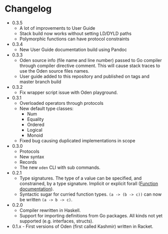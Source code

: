 # Changelog

* 0.3.5
  * A lot of improvements to User Guide
  * Stack build now works without setting LD/DYLD paths
  * Polymorphic functions can have protocol constraints
* 0.3.4
  * New User Guide documentation build using Pandoc
* 0.3.3
  * Oden source info (file name and line number) passed to Go compiler through
    compiler directive comment. This will cause stack traces to use the Oden
    source files names.
  * User guide added to this repository and published on tags and master branch
    build
* 0.3.2
  * Fix wrapper script issue with Oden playground.
* 0.3.1
  * Overloaded operators through protocols
  * New default type classes:
    * Num
    * Equality
    * Ordered
    * Logical
    * Monoid
  * Fixed bug causing duplicated implementations in scope
* 0.3.0
  * Protocols
  * New syntax
  * Records
  * The new `oden` CLI with sub commands.
* 0.2.1
  - Type signatures. The type of a value can be specified, and constrained, by
    a type signature. Implicit or explicit forall ([Function
    documentation](http://oden-lang.org/user-guide/language-reference/forms.html#functions)).
  - Syntactic sugar for curried function types. `(a -> (b -> c))` can now be
    written `(a -> b -> c)`.
* 0.2.0
  - Compiler rewritten in Haskell.
  - Support for importing definitions from Go packages. All kinds not yet
    supported (e.g. interfaces, structs).
* 0.1.x - First versions of Oden (first called Kashmir) written in Racket.
